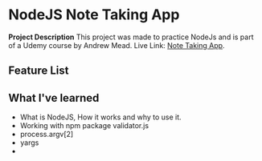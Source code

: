 
# NodeJS Note Taking App
**Project Description**
This project was made to practice NodeJs and is part of a Udemy course by Andrew Mead.
Live Link: [Note Taking App](#).

## Feature List

## What I've learned
  * What is NodeJS, How it works and why to use it.
  * Working with npm package validator.js
  * process.argv[2]
  * yargs
  * 
